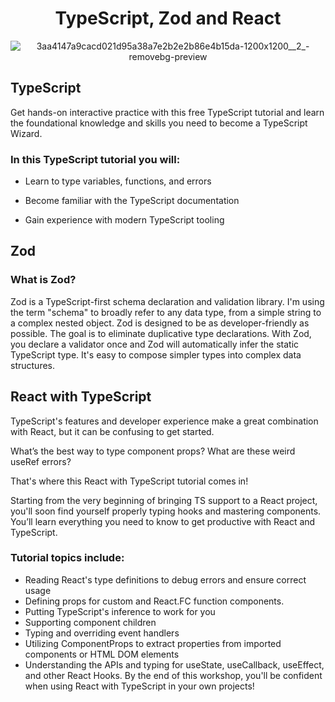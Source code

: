 
<div align="center">

# TypeScript, Zod and React

![3aa4147a9cacd021d95a38a7e2b2e2b86e4b15da-1200x1200__2_-removebg-preview](https://github.com/wal-wizard/TypeScript-and-Zod/assets/82295321/99c62bc8-ff0f-45a5-bd76-9d41fec2c34d)
  

</div>

## TypeScript 
Get hands-on interactive practice with this free TypeScript tutorial and learn the foundational knowledge and skills you need to become a TypeScript Wizard.

### In this TypeScript tutorial you will:

- Learn to type variables, functions, and errors  

- Become familiar with the TypeScript documentation

- Gain experience with modern TypeScript tooling

## Zod

### What is Zod?

Zod is a TypeScript-first schema declaration and validation library. I'm using the term "schema" to broadly refer to any data type, from a simple string to a complex nested object.
Zod is designed to be as developer-friendly as possible. The goal is to eliminate duplicative type declarations. With Zod, you declare a validator once and Zod will automatically infer the static TypeScript type. It's easy to compose simpler types into complex data structures.

## React with TypeScript

TypeScript's features and developer experience make a great combination with React, but it can be confusing to get started.

What’s the best way to type component props? What are these weird useRef errors?

That's where this React with TypeScript tutorial comes in!

Starting from the very beginning of bringing TS support to a React project, you'll soon find yourself properly typing hooks and mastering components. You’ll learn everything you need to know to get productive with React and TypeScript.

### Tutorial topics include:

- Reading React's type definitions to debug errors and ensure correct usage
- Defining props for custom and React.FC function components.
- Putting TypeScript's inference to work for you
- Supporting component children
- Typing and overriding event handlers
- Utilizing ComponentProps to extract properties from imported components or HTML DOM elements
- Understanding the APIs and typing for useState, useCallback, useEffect, and other React Hooks. By the end of this workshop, you'll be confident when using React with TypeScript in your own projects!



